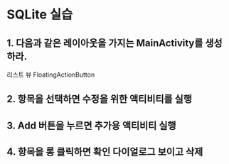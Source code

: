 # SQLite 실습

## 1. 다음과 같은 레이아웃을 가지는 MainActivity를 생성하라.

리스트 뷰
FloatingActionButton

## 2. 항목을 선택하면 수정을 위한 액티비티를 실행

## 3. Add 버튼을 누르면 추가용 액티비티 실행

## 4. 항목을 롱 클릭하면 확인 다이얼로그 보이고 삭제
